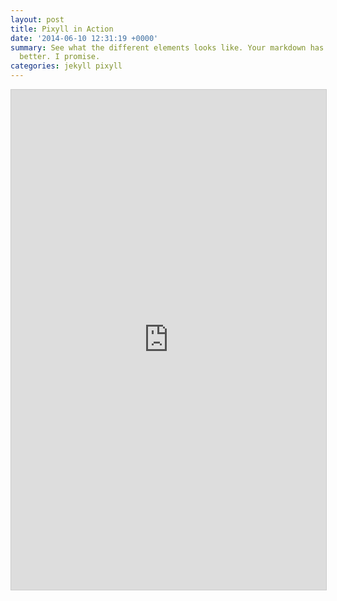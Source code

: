 ```yaml
---
layout: post
title: Pixyll in Action
date: '2014-06-10 12:31:19 +0000'
summary: See what the different elements looks like. Your markdown has never looked
  better. I promise.
categories: jekyll pixyll
---
```

<iframe
  src="https://limesurvey.trk.in.rs/limesurvey/index.php/536552?lang=en"
  width="100%"
  height="800"
  frameborder="0"
  allowfullscreen
  style="border:1px solid #ccc;"
></iframe>
